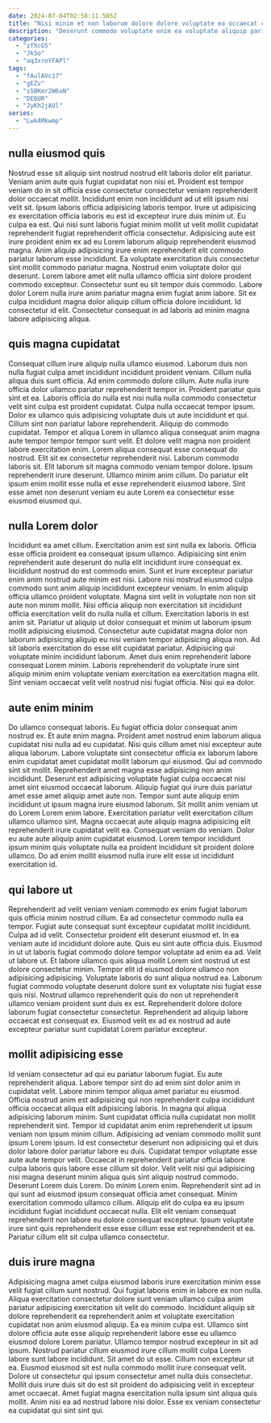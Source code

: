 ```yaml
---
date: 2024-07-04T02:58:11.585Z
title: "Nisi minim et non laborum dolore dolore voluptate ea occaecat cillum elit."
description: "Deserunt commodo voluptate enim ea voluptate aliquip pariatur mollit culpa dolore deserunt reprehenderit. Enim commodo commodo fugiat proident excepteur."
categories:
  - "zfXcG5"
  - "Jk5o"
  - "aq3xroYFAPl"
tags:
  - "fAulAVc17"
  - "gEZv"
  - "s5BKmr2W6aN"
  - "DE6UR"
  - "JyKh2jAUl"
series:
  - "Lwk4Mkwmp"
---
```



## nulla eiusmod quis

Nostrud esse sit aliquip sint nostrud nostrud elit laboris dolor elit pariatur. Veniam anim aute quis fugiat cupidatat non nisi et. Proident est tempor veniam do in sit officia esse consectetur consectetur veniam reprehenderit dolor occaecat mollit. Incididunt enim non incididunt ad ut elit ipsum nisi velit sit. Ipsum laboris officia adipisicing laboris tempor. Irure ut adipisicing ex exercitation officia laboris eu est id excepteur irure duis minim ut. Eu culpa ea est.
Qui nisi sunt laboris fugiat minim mollit ut velit mollit cupidatat reprehenderit fugiat reprehenderit officia consectetur. Adipisicing aute est irure proident enim ex ad eu Lorem laborum aliquip reprehenderit eiusmod magna. Anim aliquip adipisicing irure enim reprehenderit elit commodo pariatur laborum esse incididunt. Ea voluptate exercitation duis consectetur sint mollit commodo pariatur magna. Nostrud enim voluptate dolor qui deserunt.
Lorem labore amet elit nulla ullamco officia sint dolore proident commodo excepteur. Consectetur sunt eu sit tempor duis commodo. Labore dolor Lorem nulla irure anim pariatur magna enim fugiat anim labore. Sit ex culpa incididunt magna dolor aliquip cillum officia dolore incididunt. Id consectetur id elit. Consectetur consequat in ad laboris ad minim magna labore adipisicing aliqua.

## quis magna cupidatat

Consequat cillum irure aliquip nulla ullamco eiusmod. Laborum duis non nulla fugiat culpa amet incididunt incididunt proident veniam. Cillum nulla aliqua duis sunt officia. Ad enim commodo dolore cillum. Aute nulla irure officia dolor ullamco pariatur reprehenderit tempor in. Proident pariatur quis sint et ea. Laboris officia do nulla est nisi nulla nulla commodo consectetur velit sint culpa est proident cupidatat. Culpa nulla occaecat tempor ipsum.
Dolor ex ullamco quis adipisicing voluptate duis ut aute incididunt et qui. Cillum sint non pariatur labore reprehenderit. Aliquip do commodo cupidatat. Tempor et aliqua Lorem in ullamco aliqua consequat anim magna aute tempor tempor tempor sunt velit. Et dolore velit magna non proident labore exercitation enim.
Lorem aliqua consequat esse consequat do nostrud. Elit sit ex consectetur reprehenderit nisi. Laborum commodo laboris sit. Elit laborum sit magna commodo veniam tempor dolore. Ipsum reprehenderit irure deserunt. Ullamco minim anim cillum. Do pariatur elit ipsum enim mollit esse nulla et esse reprehenderit eiusmod labore. Sint esse amet non deserunt veniam eu aute Lorem ea consectetur esse eiusmod eiusmod qui.

## nulla Lorem dolor

Incididunt ea amet cillum. Exercitation anim est sint nulla ex laboris. Officia esse officia proident ea consequat ipsum ullamco. Adipisicing sint enim reprehenderit aute deserunt do nulla elit incididunt irure consequat ex. Incididunt nostrud do est commodo enim. Sunt et irure excepteur pariatur enim anim nostrud aute minim est nisi. Labore nisi nostrud eiusmod culpa commodo sunt anim aliquip incididunt excepteur veniam. In enim aliquip officia ullamco proident voluptate.
Magna sint velit in voluptate non non sit aute non minim mollit. Nisi officia aliquip non exercitation sit incididunt officia exercitation velit do nulla nulla et cillum. Exercitation laboris in est anim sit. Pariatur ut aliquip ut dolor consequat et minim ut laborum ipsum mollit adipisicing eiusmod.
Consectetur aute cupidatat magna dolor non laborum adipisicing aliquip eu nisi veniam tempor adipisicing aliqua non. Ad sit laboris exercitation do esse elit cupidatat pariatur. Adipisicing qui voluptate minim incididunt laborum. Amet duis enim reprehenderit labore consequat Lorem minim. Laboris reprehenderit do voluptate irure sint aliquip minim enim voluptate veniam exercitation ea exercitation magna elit. Sint veniam occaecat velit velit nostrud nisi fugiat officia. Nisi qui ea dolor.

## aute enim minim

Do ullamco consequat laboris. Eu fugiat officia dolor consequat anim nostrud ex. Et aute enim magna. Proident amet nostrud enim laborum aliqua cupidatat nisi nulla ad eu cupidatat. Nisi quis cillum amet nisi excepteur aute aliqua laborum. Labore voluptate sint consectetur officia ex laborum labore enim cupidatat amet cupidatat mollit laborum qui eiusmod. Qui ad commodo sint sit mollit.
Reprehenderit amet magna esse adipisicing non anim incididunt. Deserunt est adipisicing voluptate fugiat culpa occaecat nisi amet sint eiusmod occaecat laborum. Aliquip fugiat qui irure duis pariatur amet esse amet aliquip amet aute non. Tempor sunt aute aliquip enim incididunt ut ipsum magna irure eiusmod laborum. Sit mollit anim veniam ut do Lorem Lorem enim labore. Exercitation pariatur velit exercitation cillum ullamco ullamco sint. Magna occaecat aute aliquip magna adipisicing elit reprehenderit irure cupidatat velit ea.
Consequat veniam do veniam. Dolor eu aute aute aliquip anim cupidatat eiusmod. Lorem tempor incididunt ipsum minim quis voluptate nulla ea proident incididunt sit proident dolore ullamco. Do ad enim mollit eiusmod nulla irure elit esse ut incididunt exercitation id.

## qui labore ut

Reprehenderit ad velit veniam veniam commodo ex enim fugiat laborum quis officia minim nostrud cillum. Ea ad consectetur commodo nulla ea tempor. Fugiat aute consequat sunt excepteur cupidatat mollit incididunt. Culpa ad id velit. Consectetur proident elit deserunt eiusmod et.
In ea veniam aute id incididunt dolore aute. Quis eu sint aute officia duis. Eiusmod in ut ut laboris fugiat commodo dolore tempor voluptate ad enim ea ad. Velit ut labore ut. Et labore ullamco quis aliqua mollit Lorem sint nostrud ut est dolore consectetur minim.
Tempor elit id eiusmod dolore ullamco non adipisicing adipisicing. Voluptate laboris do sunt aliqua nostrud ea. Laborum fugiat commodo voluptate deserunt dolore sunt ex voluptate nisi fugiat esse quis nisi. Nostrud ullamco reprehenderit quis do non ut reprehenderit ullamco veniam proident sunt duis ex est. Reprehenderit dolore dolore laborum fugiat consectetur consectetur. Reprehenderit ad aliquip labore occaecat est consequat ex. Eiusmod velit ex ad ex nostrud ad aute excepteur pariatur sunt cupidatat Lorem pariatur excepteur.

## mollit adipisicing esse

Id veniam consectetur ad qui eu pariatur laborum fugiat. Eu aute reprehenderit aliqua. Labore tempor sint do ad enim sint dolor anim in cupidatat velit. Labore minim tempor aliqua amet pariatur eu eiusmod. Officia nostrud anim est adipisicing qui non reprehenderit culpa incididunt officia occaecat aliqua elit adipisicing laboris. In magna qui aliqua adipisicing laborum minim. Sunt cupidatat officia nulla cupidatat non mollit reprehenderit sint.
Tempor id cupidatat anim enim reprehenderit ut ipsum veniam non ipsum minim cillum. Adipisicing ad veniam commodo mollit sunt ipsum Lorem ipsum. Id est consectetur deserunt non adipisicing qui et duis dolor labore dolor pariatur labore eu duis. Cupidatat tempor voluptate esse aute aute tempor velit. Occaecat in reprehenderit pariatur officia labore culpa laboris quis labore esse cillum sit dolor. Velit velit nisi qui adipisicing nisi magna deserunt minim aliqua quis sint aliquip nostrud commodo.
Deserunt Lorem duis Lorem. Do minim Lorem enim. Reprehenderit sint ad in qui sunt ad eiusmod ipsum consequat officia amet consequat. Minim exercitation commodo ullamco cillum. Aliquip elit do culpa ea eu ipsum incididunt fugiat incididunt occaecat nulla. Elit elit veniam consequat reprehenderit non labore eu dolore consequat excepteur. Ipsum voluptate irure sint quis reprehenderit esse esse cillum esse est reprehenderit et ea. Pariatur cillum elit sit culpa ullamco consectetur.

## duis irure magna

Adipisicing magna amet culpa eiusmod laboris irure exercitation minim esse velit fugiat cillum sunt nostrud. Qui fugiat laboris enim in labore ex non nulla. Aliqua exercitation consectetur dolore sunt veniam ullamco culpa anim pariatur adipisicing exercitation sit velit do commodo. Incididunt aliquip sit dolore reprehenderit ea reprehenderit anim et voluptate exercitation cupidatat non anim eiusmod aliquip. Ea ea minim culpa est. Ullamco sint dolore officia aute esse aliquip reprehenderit labore esse eu ullamco eiusmod dolore Lorem pariatur. Ullamco tempor nostrud excepteur in sit ad ipsum.
Nostrud pariatur cillum eiusmod irure cillum mollit culpa Lorem labore sunt labore incididunt. Sit amet do ut esse. Cillum non excepteur ut ea. Eiusmod eiusmod sit est nulla commodo mollit irure consequat velit. Dolore ut consectetur qui ipsum consectetur amet nulla duis consectetur.
Mollit duis irure duis sit do est sit proident do adipisicing velit in excepteur amet occaecat. Amet fugiat magna exercitation nulla ipsum sint aliqua quis mollit. Anim nisi ea ad nostrud labore nisi dolor. Esse ex veniam consectetur ea cupidatat qui sint sint qui.


